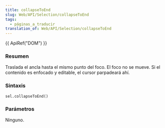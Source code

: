 ```yaml
---
title: collapseToEnd
slug: Web/API/Selection/collapseToEnd
tags:
  - páginas_a_traducir
translation_of: Web/API/Selection/collapseToEnd
---
```


{{ ApiRef("DOM") }}

### Resumen

Traslada el ancla hasta el mismo punto del foco. El foco no se mueve. Si el contenido es enfocado y editable, el cursor parpadeará ahí.

### Sintaxis

```
sel.collapseToEnd()
```

### Parámetros

Ninguno.
